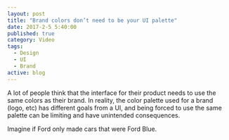 ```yaml
---
layout: post
title: "Brand colors don’t need to be your UI palette"
date: 2017-2-5 5:40:00
published: true
category: Video
tags:
  - Design
  - UI
  - Brand
active: blog
---
```


A lot of people think that the interface for their product needs to use the same colors as their brand. In reality, the color palette used for a brand (logo, etc) has different goals from a UI, and being forced to use the same palette can be limiting and have unintended consequences. 

Imagine if Ford only made cars that were Ford Blue.
